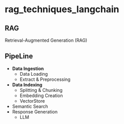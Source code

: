 # rag_techniques_langchain

## RAG 
Retrieval-Augmented Generation (RAG)


## PipeLine
- **Data Ingestion**
    - Data Loading
    - Extract & Preprocessing
- **Data Indexing** 
    - Splitting & Chunking  
    - Embedding Creation
    - VectorStore 
- Semantic Search 
- Response Generation 
    - LLM

